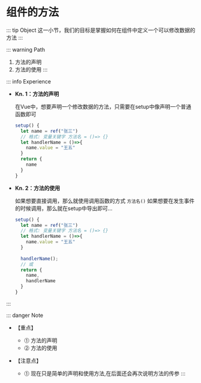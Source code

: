 # 组件的方法

::: tip Object
这一小节，我们的目标是掌握如何在组件中定义一个可以修改数据的方法
:::

::: warning Path

1. 方法的声明
2. 方法的使用
:::

::: info Experience

* **Kn. 1：方法的声明**

  在Vue中，想要声明一个修改数据的方法，只需要在setup中像声明一个普通函数即可

  ```js
  setup() {
    let name = ref("张三")
    // 格式: 变量关键字 方法名 = ()=> {}
    let handlerName = ()=>{
      name.value = "王五"
    }
    return {
      name
    }
  }  
  ```

* **Kn. 2：方法的使用**

  如果想要直接调用，那么就使用调用函数的方式 `方法名()`
  如果想要在发生事件的时候调用，那么就在setup中导出即可...

  ```js
  setup() {
    let name = ref("张三")
    // 格式: 变量关键字 方法名 = ()=> {}
    let handlerName = ()=>{
      name.value = "王五"
    }
    
    handlerName();
    // 或
    return {
      name,
      handlerName
    }
  }  
  ```

:::

::: danger Note

* 【重点】

  * ⓵ 方法的声明
  * ⓶ 方法的使用

* 【注意点】

  * ⓵  现在只是简单的声明和使用方法,在后面还会再次说明方法的传参
:::
